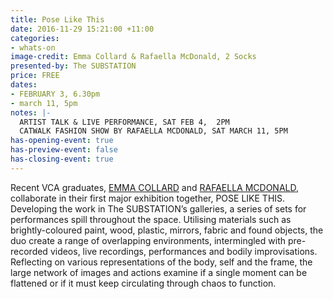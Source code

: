 ```yaml
---
title: Pose Like This
date: 2016-11-29 15:21:00 +11:00
categories:
- whats-on
image-credit: Emma Collard & Rafaella McDonald, 2 Socks
presented-by: The SUBSTATION
price: FREE
dates:
- FEBRUARY 3, 6.30pm
- march 11, 5pm
notes: |-
  ARTIST TALK & LIVE PERFORMANCE, SAT FEB 4,  2PM
  CATWALK FASHION SHOW BY RAFAELLA MCDONALD, SAT MARCH 11, 5PM
has-opening-event: true
has-preview-event: false
has-closing-event: true
---
```


Recent VCA graduates, [EMMA COLLARD](http://cargocollective.com/emmacollard/) and [RAFAELLA MCDONALD](http://rafaellamcdonald.com.au), collaborate in their first major exhibition together, POSE LIKE THIS. Developing the work in The SUBSTATION’s galleries, a series of sets for performances spill throughout the space. Utilising materials such as brightly-coloured paint, wood, plastic, mirrors, fabric and found objects, the duo create a range of overlapping environments, intermingled with pre-recorded videos, live recordings, performances and bodily improvisations. Reflecting on various representations of the body, self and the frame, the large network of images and actions examine if a single moment can be flattened or if it must keep circulating through chaos to function. 